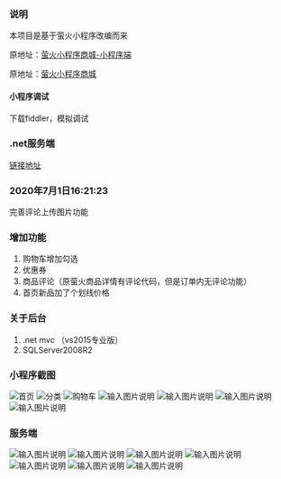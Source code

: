### 说明

本项目是基于萤火小程序改编而来

原地址：[萤火小程序商城-小程序端](https://gitee.com/xany/yoshop_wechat)

原地址：[萤火小程序商城](https://gitee.com/xany/bestshop-php)


#### 小程序调试
下载fiddler，模拟调试


### .net服务端

[链接地址](https://gitee.com/nosincere/miniappserver_open_source)


### 2020年7月1日16:21:23


完善评论上传图片功能


### 增加功能
1. 购物车增加勾选
2. 优惠券
3. 商品评论（原萤火商品详情有评论代码，但是订单内无评论功能）
4. 首页新品加了个划线价格

### 关于后台
1. .net mvc （vs2015专业版）
2. SQLServer2008R2


### 小程序截图
![首页](https://images.gitee.com/uploads/images/2020/0703/135215_85ea0092_5644217.png "屏幕截图.png")
![分类](https://images.gitee.com/uploads/images/2020/0703/135240_6fb22b41_5644217.png "屏幕截图.png")
![购物车](https://images.gitee.com/uploads/images/2020/0703/135303_89a7ac7a_5644217.png "屏幕截图.png")
![输入图片说明](https://images.gitee.com/uploads/images/2020/0703/135333_c661e674_5644217.png "屏幕截图.png")
![输入图片说明](https://images.gitee.com/uploads/images/2020/0703/135346_e7c91b65_5644217.png "屏幕截图.png")
![输入图片说明](https://images.gitee.com/uploads/images/2020/0703/135419_b7981bf8_5644217.png "屏幕截图.png")
![输入图片说明](https://images.gitee.com/uploads/images/2020/0703/135728_8923354f_5644217.png "屏幕截图.png")


### 服务端

![输入图片说明](https://images.gitee.com/uploads/images/2020/0703/135909_e9ae28d8_5644217.png "屏幕截图.png")
![输入图片说明](https://images.gitee.com/uploads/images/2020/0703/135928_e1fc5285_5644217.png "屏幕截图.png")
![输入图片说明](https://images.gitee.com/uploads/images/2020/0703/135945_b97e6722_5644217.png "屏幕截图.png")
![输入图片说明](https://images.gitee.com/uploads/images/2020/0703/140003_fc632b24_5644217.png "屏幕截图.png")
![输入图片说明](https://images.gitee.com/uploads/images/2020/0703/140026_8ba45dc0_5644217.png "屏幕截图.png")
![输入图片说明](https://images.gitee.com/uploads/images/2020/0703/140130_cf98cfba_5644217.png "屏幕截图.png")
![输入图片说明](https://images.gitee.com/uploads/images/2020/0703/140143_d0b7fddc_5644217.png "屏幕截图.png")
